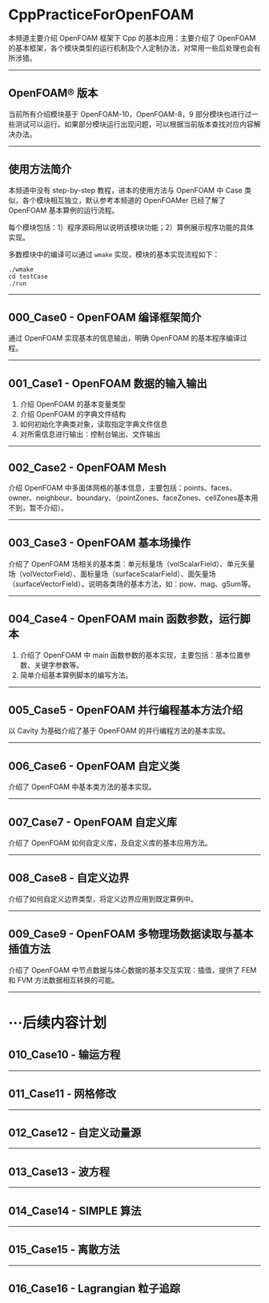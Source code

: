# CppPracticeForOpenFOAM
本频道主要介绍 OpenFOAM 框架下 Cpp 的基本应用：主要介绍了 OpenFOAM 的基本框架，各个模块类型的运行机制及个人定制办法，对常用一些后处理也会有所涉猎。

---
## OpenFOAM® 版本
当前所有介绍模块基于 OpenFOAM-10，OpenFOAM-8，9 部分模块也进行过一些测试可以运行。如果部分模块运行出现问题，可以根据当前版本查找对应内容解决办法。

---
## 使用方法简介
本频道中没有 step-by-step 教程，进本的使用方法与 OpenFOAM 中 Case 类似，各个模块相互独立，默认参考本频道的 OpenFOAMer 已经了解了 OpenFOAM 基本算例的运行流程。

每个模块包括：1）程序源码用以说明该模块功能；2）算例展示程序功能的具体实现。

多数模块中的编译可以通过 `wmake` 实现，模块的基本实现流程如下：
```
./wmake
cd testCase
./run
```

---
## 000_Case0 - OpenFOAM 编译框架简介

通过 OpenFOAM 实现基本的信息输出，明确 OpenFOAM 的基本程序编译过程。

---
## 001_Case1 - OpenFOAM 数据的输入输出

1. 介绍 OpenFOAM 的基本变量类型
2. 介绍 OpenFOAM 的字典文件结构
3. 如何初始化字典类对象，读取指定字典文件信息
4. 对所需信息进行输出：控制台输出、文件输出

---
## 002_Case2 - OpenFOAM Mesh

介绍 OpenFOAM 中多面体网格的基本信息，主要包括：points、faces、owner、neighbour、boundary、（pointZones、faceZones、cellZones基本用不到，暂不介绍）。

---
## 003_Case3 - OpenFOAM 基本场操作

介绍了 OpenFOAM 场相关的基本类：单元标量场（volScalarField）、单元矢量场（volVectorField）、面标量场（surfaceScalarField）、面矢量场（surfaceVectorField）。说明各类场的基本方法，如：pow、mag、gSum等。

---
## 004_Case4 - OpenFOAM main 函数参数，运行脚本

1. 介绍了 OpenFOAM 中 main 函数参数的基本实现，主要包括：基本位置参数、关键字参数等。
2. 简单介绍基本算例脚本的编写方法。

---
## 005_Case5 - OpenFOAM 并行编程基本方法介绍

以 Cavity 为基础介绍了基于 OpenFOAM 的并行编程方法的基本实现。

---
## 006_Case6 - OpenFOAM 自定义类

介绍了 OpenFOAM 中基本类方法的基本实现。

---
## 007_Case7 - OpenFOAM 自定义库

介绍了 OpenFOAM 如何自定义库，及自定义库的基本应用方法。

---
## 008_Case8 - 自定义边界

介绍了如何自定义边界类型，将定义边界应用到既定算例中。

---
## 009_Case9 - OpenFOAM 多物理场数据读取与基本插值方法

介绍了 OpenFOAM 中节点数据与体心数据的基本交互实现：插值，提供了 FEM 和 FVM 方法数据相互转换的可能。

---
# ···后续内容计划
## 010_Case10 - 输运方程

---
## 011_Case11 - 网格修改

---
## 012_Case12 - 自定义动量源

---
## 013_Case13 - 波方程

---
## 014_Case14 - SIMPLE 算法

---
## 015_Case15 - 离散方法

--- 
## 016_Case16 - Lagrangian 粒子追踪
